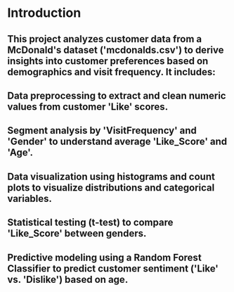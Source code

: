 # Introduction
## This project analyzes customer data from a McDonald's dataset ('mcdonalds.csv') to derive insights into customer preferences based on demographics and visit frequency. It includes:

## Data preprocessing to extract and clean numeric values from customer 'Like' scores.
## Segment analysis by 'VisitFrequency' and 'Gender' to understand average 'Like_Score' and 'Age'.
## Data visualization using histograms and count plots to visualize distributions and categorical variables.
## Statistical testing (t-test) to compare 'Like_Score' between genders.
## Predictive modeling using a Random Forest Classifier to predict customer sentiment ('Like' vs. 'Dislike') based on age.
